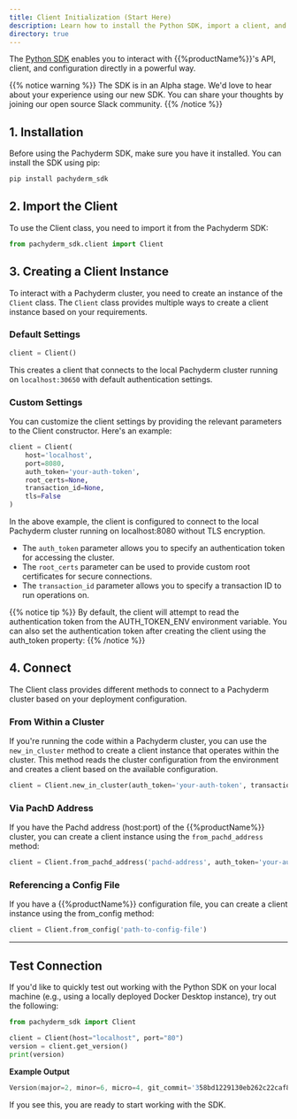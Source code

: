 ```yaml
---
title: Client Initialization (Start Here)
description: Learn how to install the Python SDK, import a client, and initialize it with your configuration settings.
directory: true 
---
```


The [Python SDK](https://pypi.org/project/pachyderm-sdk/) enables you to interact with {{%productName%}}'s API, client, and configuration directly in a powerful way.

{{% notice warning %}}
The SDK is in an Alpha stage. We'd love to hear about your experience using our new SDK. You can share your thoughts by joining our open source Slack community.
{{% /notice %}}


## 1. Installation

Before using the Pachyderm SDK, make sure you have it installed. You can install the SDK using pip:

```python
pip install pachyderm_sdk
```

## 2. Import the Client

To use the Client class, you need to import it from the Pachyderm SDK:

```python
from pachyderm_sdk.client import Client
```

## 3. Creating a Client Instance
To interact with a Pachyderm cluster, you need to create an instance of the `Client` class. The `Client` class provides multiple ways to create a client instance based on your requirements.

### Default Settings

```python
client = Client()
```

This creates a client that connects to the local Pachyderm cluster running on `localhost:30650` with default authentication settings.


### Custom Settings

You can customize the client settings by providing the relevant parameters to the Client constructor. Here's an example:


```python
client = Client(
    host='localhost',
    port=8080,
    auth_token='your-auth-token',
    root_certs=None,
    transaction_id=None,
    tls=False
)
```

In the above example, the client is configured to connect to the local Pachyderm cluster running on localhost:8080 without TLS encryption. 

- The `auth_token` parameter allows you to specify an authentication token for accessing the cluster. 
- The `root_certs` parameter can be used to provide custom root certificates for secure connections. 
- The `transaction_id` parameter allows you to specify a transaction ID to run operations on.

{{% notice tip %}}
By default, the client will attempt to read the authentication token from the AUTH_TOKEN_ENV environment variable. You can also set the authentication token after creating the client using the auth_token property:
{{% /notice %}}

## 4. Connect

The Client class provides different methods to connect to a Pachyderm cluster based on your deployment configuration.

### From Within a Cluster
If you're running the code within a Pachyderm cluster, you can use the `new_in_cluster` method to create a client instance that operates within the cluster. This method reads the cluster configuration from the environment and creates a client based on the available configuration.

```python
client = Client.new_in_cluster(auth_token='your-auth-token', transaction_id='your-transaction-id')
```

### Via PachD Address

If you have the Pachd address (host:port) of the {{%productName%}} cluster, you can create a client instance using the `from_pachd_address` method:

```python
client = Client.from_pachd_address('pachd-address', auth_token='your-auth-token', root_certs='your-root-certs', transaction_id='your-transaction-id')
```

### Referencing a Config File

If you have a {{%productName%}} configuration file, you can create a client instance using the from_config method:

```python
client = Client.from_config('path-to-config-file')
```
--- 

## Test Connection

If you'd like to quickly test out working with the Python SDK on your local machine (e.g., using a locally deployed Docker Desktop instance), try out the following:

```python
from pachyderm_sdk import Client 

client = Client(host="localhost", port="80")
version = client.get_version()
print(version)
```

**Example Output**

```s
Version(major=2, minor=6, micro=4, git_commit='358bd1229130eb262c22caf82ed87b3cc91ec81c', git_tree_modified='false', build_date='2023-06-22T14:49:32Z', go_version='go1.20.5', platform='arm64')
```

If you see this, you are ready to start working with the SDK.